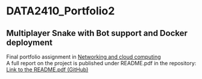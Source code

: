 # DATA2410_Portfolio2
## Multiplayer Snake with Bot support and Docker deployment

Final portfolio assignment in [Networking and cloud computing](https://student.oslomet.no/en/studier/-/studieinfo/emne/DATA2410/2020/H%C3%98ST)  
A full report on the project is published under README.pdf in the repository:  
[Link to the README.pdf (GitHub)](https://github.com/Jetto1010/DATA2410_Portfolio2/blob/main/README.pdf)  
